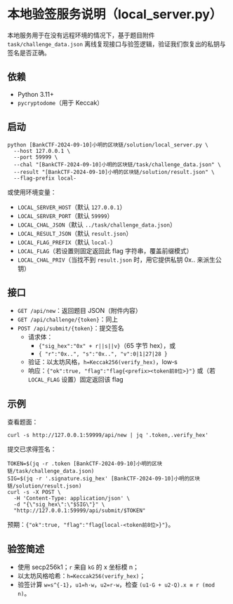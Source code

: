 # 本地验签服务说明（local_server.py）

本地服务用于在没有远程环境的情况下，基于题目附件 `task/challenge_data.json` 离线复现接口与验签逻辑，验证我们恢复出的私钥与签名是否正确。

## 依赖

- Python 3.11+
- `pycryptodome`（用于 Keccak）

## 启动

```
python [BankCTF-2024-09-10]小明的区块链/solution/local_server.py \
  --host 127.0.0.1 \
  --port 59999 \
  --chal "[BankCTF-2024-09-10]小明的区块链/task/challenge_data.json" \
  --result "[BankCTF-2024-09-10]小明的区块链/solution/result.json" \
  --flag-prefix local-
```

或使用环境变量：

- `LOCAL_SERVER_HOST`（默认 `127.0.0.1`）
- `LOCAL_SERVER_PORT`（默认 `59999`）
- `LOCAL_CHAL_JSON`（默认 `../task/challenge_data.json`）
- `LOCAL_RESULT_JSON`（默认 `result.json`）
- `LOCAL_FLAG_PREFIX`（默认 `local-`）
- `LOCAL_FLAG`（若设置则固定返回此 flag 字符串，覆盖前缀模式）
- `LOCAL_CHAL_PRIV`（当找不到 `result.json` 时，用它提供私钥 0x.. 来派生公钥）

## 接口

- `GET /api/new`：返回题目 JSON（附件内容）
- `GET /api/challenge/{token}`：同上
- `POST /api/submit/{token}`：提交签名
  - 请求体：
    - `{"sig_hex":"0x" + r||s||v}`（65 字节 hex），或
    - `{ "r":"0x..", "s":"0x..", "v":0|1|27|28 }`
  - 验证：以太坊风格，`h=Keccak256(verify_hex)`，low‑s
  - 响应：`{"ok":true, "flag":"flag{<prefix><token前8位>}"}` 或（若 `LOCAL_FLAG` 设置）固定返回该 flag

## 示例

查看题面：
```
curl -s http://127.0.0.1:59999/api/new | jq '.token,.verify_hex'
```

提交已求得签名：
```
TOKEN=$(jq -r .token [BankCTF-2024-09-10]小明的区块链/task/challenge_data.json)
SIG=$(jq -r '.signature.sig_hex' [BankCTF-2024-09-10]小明的区块链/solution/result.json)
curl -s -X POST \
  -H 'Content-Type: application/json' \
  -d "{\"sig_hex\":\"$SIG\"}" \
  "http://127.0.0.1:59999/api/submit/$TOKEN"
```

预期：`{"ok":true, "flag":"flag{local-<token前8位>}"}`。

## 验签简述

- 使用 secp256k1；`r` 来自 `kG` 的 x 坐标模 n；
- 以太坊风格哈希：`h=Keccak256(verify_hex)`；
- 验签计算 `w=s^{-1}`，`u1=h·w`，`u2=r·w`，检查 `(u1·G + u2·Q).x ≡ r (mod n)`。

